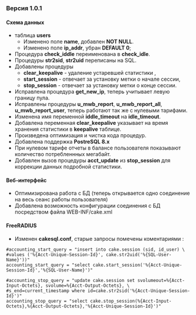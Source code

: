### Версия 1.0.1 ###
#### Схема данных ####
  * таблица **users**
    * Изменено поле **name**, добавлен **NOT NULL**.
    * Изменено поле **ip\_addr**, убран **DEFAULT 0**;
  * Процедура **check\_iddle** переименована в **check\_idle**.
  * Процедуры **str2sid**, **str2uid** переписаны на SQL.
  * Добавлены процедуры
    * **clear\_keepalive** - удаление устаревшей статистики ,
    * **start\_session** - отвечает за установку метки о начале сессии,
    * **stop\_session** - отвечает за установку метки о конце сессии.
  * Исправлена процедура **get\_new\_ip**, теперь учитывает левую границу пула.
  * Исправлены процедуры **u\_mwb\_report**, **u\_mwb\_report\_all**, **u\_mwb\_report\_user**, теперь работают так же с нулевыми тарифами.
  * Изменена имя переменной **iddle\_timeout** на **idle\_timeout**.
  * Добавлена переменная **clear\_keepalive** указывает на время хранения статистики в **keepalive** таблице.
  * Произведена оптимизация и чистка кода процедур.
  * Добавлена поддержка **PostreSQL 8.x**
  * При нулевом тарифе отчеты в балансе пользователя показывают количество потребленнных мегабайт.
  * Добавлен вызов процедуры **acct\_update** из **stop\_session** для коррекции данных подробной статистики.
#### Веб-интерфейс ####
  * Оптимизирована работа с БД (теперь открывается одно соединение на весь сеанс работы пользователя)
  * Добавлена возможность конфигурации соединения с БД посредством файла WEB-INF/cake.xml
#### FreeRADIUS ####
  * Изменен **cakesql.conf**, старые запросы помечены коментариями :
```
#accounting_start_query = "insert into cake.session (sid, id_user) \
#values ('%{Acct-Unique-Session-Id}', cake.str2uid('%{SQL-User-Name}'))"
accounting_start_query = "select cake.start_session('%{Acct-Unique-Session-Id}','%{SQL-User-Name}')"

#accounting_stop_query = "update cake.session set svolumeout=%{Acct-Input-Octets}, svolume=%{Acct-Output-Octets}, \
#s_end=current_timestamp where id=cake.str2sid('%{Acct-Unique-Session-Id}')"
accounting_stop_query = "select cake.stop_session(%{Acct-Input-Octets},%{Acct-Output-Octets},'%{Acct-Unique-Session-Id}')"

```